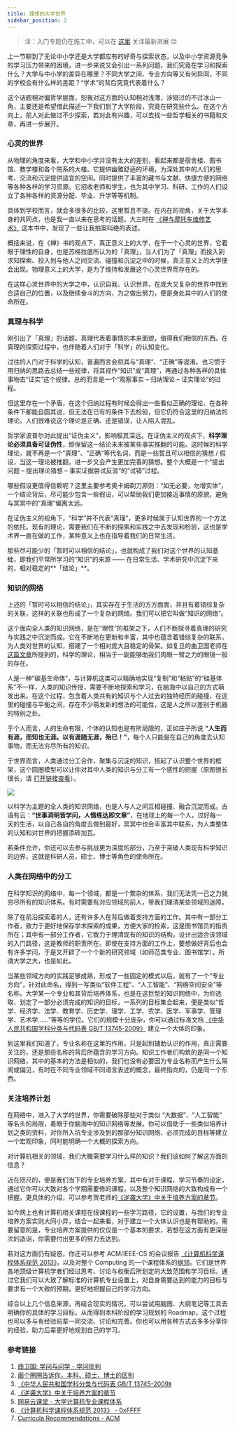 ```yaml
---
title: 理想的大学世界
sidebar_position: 2
---
```


> 注：入门专题仍在施工中，可以在 [这里](https://0xffff.one/d/1545) 关注最新进展 😊

上一节聊到了无论中小学还是大学都应有的好奇与探索状态，以及中小学资源竞争的学习压力带来的困境，进一步来说又会引出一系列问题，我们究竟在学习和探索什么？大学与中小学的差异在哪里？不同大学之间、专业方向等又有何异同，不同的学校会有什么样的差距？“学术”的背后究竟代表着什么？

这个话题相对偏哲学层面，恕我对这方面的认知相对浅薄，涉猎过的不过冰山一角，主要还是希望借此描述一下我们到了大学阶段，究竟在研究些什么。在这个方向上，前人对此做过不少探索，若对此有兴趣，可以去找一些哲学相关的书籍和文章，再进一步展开。

### 心灵的世界

从物理的角度来看，大学和中小学并没有太大的差别，看起来都是宿舍楼、图书馆、教学楼和各个院系的大楼。它提供幽雅舒适的环境，为深处其中的人们的思考、交流和沉淀提供适宜的空间。同时提供了丰富的藏书与文献、快捷方便的网络等各种各样的学习资源。它招收老师和学生，也为其中学习、科研、工作的人们设立了各种各样的资源分配、毕业、升学等等机制。

具体到学校而言，就会多很多的比较，这里暂且不提。在内在的视角，关于大学本身的共同点，也是我一直以来在思考的话题。大三时在 [《禅与摩托车维修艺术》](https://book.douban.com/subject/6811366/) 这本书中，发现了一些让我拍案叫绝的表述。

概括来说，在《禅》书的观点下，真正意义上的大学，在于一个心灵的世界，它着眼于理性的自身，也是苏格拉底所认为的「真理」，当人们为了「真理」而投入到求知探索、投入到与他人之间交流、碰撞和沉淀之中的时候，真正意义上的大学便会出现。物理意义上的大学，是为了维持和发展这个心灵世界而存在的。

在这样心灵世界中的大学之中，认识自我、认识世界，在庞大又复杂的世界中找到合适自己的位置，以及继续奋斗的方向，为之做出努力，便是身处其中的人们的使命所在。

### 真理与科学

刚引出了「真理」的话题，真理代表着事情的本来面貌，值得我们相信的东西。在真理的探索过程中，也伴随着人们对于「科学」的认知变化。

过往的人门对于科学的认知，普遍而言会将其与“真理”、“正确”等混淆。也习惯于用归纳的思路去总结一些规律，将其视作“知识”或“真理”，再通过各种各样的具体事物去“证实”这个规律。总的而言是一个“观察事实 – 归纳理论 – 证实理论”的过程。

但这里存在一个矛盾，在这个归纳过程有时候会得出一些看似正确的理论、在各种条件下都能自圆其说，但无法在已有的条件下去检验，但它仍符合这里的归纳法的理论。人们很难说这个理论是正确、还是错误，让人陷入混乱。

哲学家波普尔对此提出“证伪主义”，影响极其深远。在证伪主义的观点下，**科学理论必须具备可证伪性**，即保留这一结论未来被某些事实推翻的可能。这时候的科学理论，就不再是一个“真理”、“正确”等代名词，而是一些暂且可以相信的猜想 / 假设，当这一理论被推翻，进一步又会产生更加完善的猜想。整个大概是一个“提出问题 – 提出理论猜想 – 事实证据尝试反驳”的“试错”过程。

哪些假设更值得信赖呢？这里主要参考奥卡姆剃刀原则：“如无必要，勿增实体”，一个结论背后，尽可能少包含一些假设，可以帮助我们更加接近事情的原貌，避免与冥冥中的“真理”偏离太远。

在证伪主义的视角下，“科学”并不代表“真理”，更多时候属于认知世界的一个方法的依托。现有的理论，需要我们在不断的探索和实践之中去发现和检验，这也是学术界一直在做的工作，某种意义上也在指导着我们的日常生活。

那些尽可能少的「暂时可以相信的结论」，也就构成了我们对这个世界的认知基础，即我们平常所学习的“知识”的来源 —— 在日常生活、学术研究中沉淀下来的，相对稳定的**「结论」**。

### 知识的网络

上述的「暂时可以相信的结论」，其实存在于生活的方方面面，并且有着错综复杂的关联，这样的关联也形成了一个复杂的网络。我们可以把它叫做“知识的网络”。

这个面向全人类的知识网络，是在“理性”的框架之下，人们不断探寻着真理的研究与实践之中沉淀而成。它在不断地在更新和丰富，其中也蕴含着错综复杂的联系，为人类对世界的认知，搭建了一个相对庞大且稳定的骨架。如复旦的曲卫国老师在[这篇文章](https://mp.weixin.qq.com/s?__biz=MzU4ODk2Njc4OA==&mid=2247483653&idx=1&sn=b50831b59ff1d0ed1689ccc8d7a02888&chksm=fdd5ffeecaa276f803b4cd6c6d5a225ed80ced023a308bcd63d37b58d616b5d8ddd61df47f93&mpshare=1&scene=1&srcid=#rd)所提到的，科学的理论，相当于一副能够助我们肉眼一臂之力的眼镜一般的存在。

人是一种“碳基生命体”，与计算机这类可以精确地实现“复制”和“粘贴”的“硅基体系”不一样，人类的知识传授，需要不断地探索和学习，在脑海中以自己的方式萌发出来。在这个过程，包含着人类共有的知识与个人过去的独特经历的碰撞，在这里的碰撞与平衡之间，存在不少萌发新的想法的可能性，这是人之所以差别于机器的特别之处。

于个人而言，人的生命有限，个体的认知也是有所局限的，正如庄子所说 **“人生而有涯，而知也无涯。以有涯随无涯，殆已！”**，每个人只能是在自己的角度去认知事物，而无法穷尽所有的知识。

于世界而言，人类通过分工合作，聚集与沉淀的知识，搭起了认识整个世界的框架，这个圆圈模型可以让你对其中人类的知识与分工有一个感性的把握（原图很长很长，请 [打开链接查看](https://static.0xffff.one/assets/files/2022-07-02/1656755525-570131-knowledge-circle.jpg)）。

<a href="https://static.0xffff.one/assets/files/2022-07-02/1656755525-570131-knowledge-circle.jpg" target="_blank" title="点击查看原图">
  <img src="https://static.0xffff.one/files/2023-10-20/1697815200-36107-human-knowledge.jpg" style={{ maxWidth: '300px' }} />
</a>

以科学为主题的全人类的知识网络，也是人与人之间互相碰撞、融合沉淀而成。古语有云：**“世事洞明皆学问，人情练达即文章”**，在地球上的每一个人，过好每一天的生活，以自己各自的角度去做到最好，冥冥中也会丰富其中联系，为人类整体的认知和对世界的把握添砖加瓦。

若条件允许，你还可以去参与挑战更为深度的部分，乃至于突破人类现有科学知识的边界，这就是科研人员，硕士、博士等角色的使命所在。

### 人类在网络中的分工

在科学知识的网络中，每一个领域，都是一个繁杂的体系，我们无法凭一己之力就穷尽所有的知识体系。有时需要有对应领域的前人，带我们理清某些领域的迷障。

除了在前沿探索着的人，还有许多人在背后做着支持方面的工作。其中有一部分工作者，致力于更好地保存学术探索的成果，方便大家的检索，这是图书馆员的指责所在；其中有一部分工作者，它致力于理清现有的知识的结构，设计出适合该领域的入门路径，这是教师的职责所在。即使在支持方面的工作上，要想做好背后也会有许多学问，于是又开辟了一个个新的研究领域（如师范类专业、图书馆学）。所谓大学之大，也是如此。

当某些领域方向的实践足够成熟，形成了一些固定的模式以后，就有了一个“专业方向”，针对此命名，得到一写类似“软件工程”、“人工智能”、“网络空间安全”等名称。大学某一个专业和其背后培养体系，也是在这巨型的知识网络中，为你选取、划定了一部分必须完成的知识的目标，一系列的目标集合起来，便是类似“哲学、经济学、法学、教育学、历史学、理学、工学、农学、医学、军事学、管理学、艺术学......”等等的学位。它们的规模十分庞杂，你可以通过标准文档 [《中华人民共和国学科分类与代码表 GB/T 13745-2009》](http://kyy.njtech.edu.cn/__local/C/A6/D3/BCF7A81B9A2ADB3E6911A03218D_EF642747_1198AA.pdf?e=.pdf) 建立一个大体的印象。

到这里我们知道了，专业名称在这里的作用，只是起到辅助认识的作用，真正需要关注的，还是那些名称的背后所蕴含的学习方向。知识工作者们构筑的是同一个知识网络，其中的基本的方法是相似的，我们也没有必要因为专业名称而产生什么隔阂或偏见，有时在不同专业领域不同语言表述的概念，最终指向的，仍是同一个东西。

### 关注培养计划

在网络中，进入了大学的世界，你需要破除那些对于类似 “大数据”、“人工智能” 等名头的局限，着眼于你脑海中的知识网络等发展。你可以借助于一些类似培养计划之类的资料，对你所入坑专业涉及到的那部分知识网络、必须完成的目标等建立一个宏观印象，同时能明确一个大概的探索方向。

对计算机相关的领域，我们大概需要学习什么样的知识？我们该如何了解这方面的信息？

近在咫尺的，便是我们当下的专业培养方案，其中有对于课程、学习节奏的设定，通过它你可以大致对各个学期需要修的课程，以及整个知识网络的大致构成有一个把握。更具体的介绍，可以参考贺老师的[《逆袭大学》中关于培养方案的章节](https://blog.csdn.net/sxhelijian/article/details/86152950)。

如今网上也有计算机相关课程在线课程的一些学习路径，它的设置，与我们的专业培养方案实则大同小异，结合一起来看，对于建立一个大体认识也是有帮助的。需要留意的是，专业培养方案提供的仅仅是一个基本的要求，若想在这方面有更深层次的造诣，你需要付出更多的努力去达到。

若对这方面仍有疑惑，你还可以参考 ACM/IEEE-CS 的会议报告 [《计算机科学课程体系规范 2013》](https://0xffff.one/d/276)，以及对整个 Computing 的一个课程体系的[纲领](https://www.acm.org/education/curricula-recommendations)。它们是世界各地顶级计算机学者们经过思考、讨论与权衡后所划定的大致范围和学习目标。通过它我们可以大致了解标准的计算机专业设置上，对自身需要达到的能力的目标与要求有一个大致的预期，更好地把握自己的学习方向。

综合以上几个信息来源，再结合现实的情况，可以尝试用脑图、大纲笔记等工具去明确你的具体的学习目标，从而得到本科阶段的学习规划的 Roadmap，这个过程也可以多与有经验前辈一同交流、讨论和完善。你也可以用各种方式去多多分享你的经验，助力后辈更好地规划自己的学习。

### 参考链接

1. [曲卫国: 学问与问学 - 学问批判](https://mp.weixin.qq.com/s?__biz=MzU4ODk2Njc4OA==&mid=2247483653&idx=1&sn=b50831b59ff1d0ed1689ccc8d7a02888&chksm=fdd5ffeecaa276f803b4cd6c6d5a225ed80ced023a308bcd63d37b58d616b5d8ddd61df47f93&mpshare=1&scene=1&srcid=#rd)
2. [画个圈圈告诉你，本科、硕士、博士的区别](https://static.0xffff.one/assets/files/2022-07-02/1656755525-570131-knowledge-circle.jpg)
3. [《中华人民共和国学科分类与代码表 GB/T 13745-2009》](http://kyy.njtech.edu.cn/__local/C/A6/D3/BCF7A81B9A2ADB3E6911A03218D_EF642747_1198AA.pdf?e=.pdf)
4. [《逆袭大学》中关于培养方案的章节](https://blog.csdn.net/sxhelijian/article/details/86152950)
5. [网易云课堂 - 大学计算机专业课程体系](https://study.163.com/curricula/cs.htm)
6. [《计算机科学课程体系规范 2013》 - 0xFFFF](https://0xffff.one/d/276)
7. [Curricula Recommendations - ACM](https://www.acm.org/education/curricula-recommendations)
